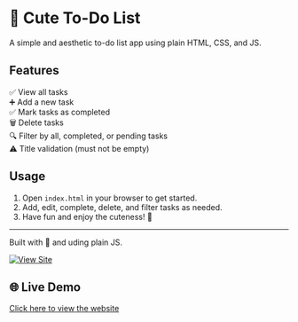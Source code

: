 # 🌟 Cute To-Do List

A simple and aesthetic to-do list app using plain HTML, CSS, and JS.

## Features

✅ View all tasks  
➕ Add a new task  
✅ Mark tasks as completed  
🗑 Delete tasks  
🔍 Filter by all, completed, or pending tasks  
⚠️ Title validation (must not be empty)

## Usage

1. Open `index.html` in your browser to get started.
2. Add, edit, complete, delete, and filter tasks as needed.
3. Have fun and enjoy the cuteness! 🌸

---

Built with 💖 and uding plain JS.

[![View Site](https://img.shields.io/badge/View%20Site-Live-blue?style=for-the-badge)](https://dianaluel.github.io/frontend/)

## 🌐 Live Demo

[Click here to view the website](https://dianaluel.github.io/frontend/)
